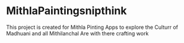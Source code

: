 # MithlaPaintingsnipthink

This project is created for Mithla Pinting Apps to explore the Culturr of Madhuani and all Mithilanchal Are with there crafting work
